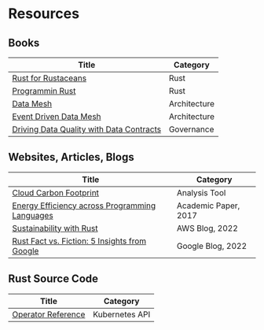 # Resources

## Books

| Title | Category |
| - | - |
| [Rust for Rustaceans](https://nostarch.com/rust-rustaceans) | Rust |
| [Programmin Rust](https://learning.oreilly.com/library/view/programming-rust-2nd/9781492052586/) | Rust |
| [Data Mesh](https://learning.oreilly.com/library/view/data-mesh/9781492092384/) | Architecture |
| [Event Driven Data Mesh](https://learning.oreilly.com/library/view/building-an-event-driven/9781098127596/) | Architecture |
| [Driving Data Quality with Data Contracts](https://learning.oreilly.com/library/view/driving-data-quality/9781837635009/) | Governance |

## Websites, Articles, Blogs

| Title | Category |
| - | - |
| [Cloud Carbon Footprint](https://www.cloudcarbonfootprint.org/) | Analysis Tool |
| [Energy Efficiency across Programming Languages](https://greenlab.di.uminho.pt/wp-content/uploads/2017/09/paperSLE.pdf) | Academic Paper, 2017 |
| [Sustainability with Rust](https://aws.amazon.com/blogs/opensource/sustainability-with-rust/) | AWS Blog, 2022 |
| [Rust Fact vs. Fiction: 5 Insights from Google](https://opensource.googleblog.com/2023/06/rust-fact-vs-fiction-5-insights-from-googles-rust-journey-2022.html)| Google Blog, 2022 |

## Rust Source Code 

| Title | Category       |
| - |----------------|
| [Operator Reference](https://github.com/Pscheidl/rust-kubernetes-operator-example/tree/master) | Kubernetes API |